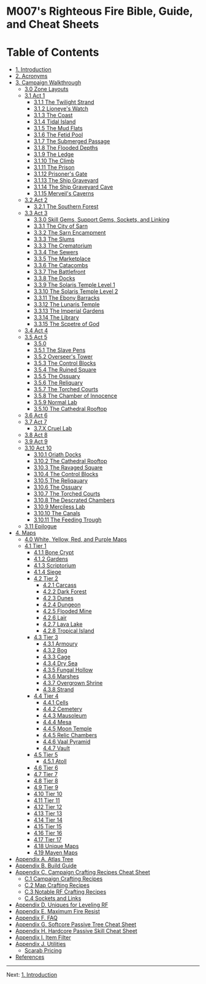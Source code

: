 # M007's Righteous Fire Bible, Guide, and Cheat Sheets

# Table of Contents

* [1. Introduction](introduction.md)
* [2. Acronyms](acronyms.md)
* [3. Campaign Walkthrough](campaign.md)
  * [3.0 Zone Layouts](campaign.md#zone_layouts)
  * [3.1 Act 1](act1.md)
    * [3.1.1 The Twilight Strand]()
    * [3.1.2 Lioneye's Watch]()
    * [3.1.3 The Coast]()
    * [3.1.4 Tidal Island]()
    * [3.1.5 The Mud Flats]()
    * [3.1.6 The Fetid Pool]()
    * [3.1.7 The Submerged Passage]()
    * [3.1.8 The Flooded Depths]()
    * [3.1.9 The Ledge]()
    * [3.1.10 The Climb]()
    * [3.1.11 The Prison]()
    * [3.1.12 Prisoner's Gate]()
    * [3.1.13 The Ship Graveyard]()
    * [3.1.14 The Ship Graveyard Cave]()
    * [3.1.15 Merveil's Caverns]()
  * [3.2 Act 2](act2.md)
    * [3.2.1 The Southern Forest]()
  * [3.3 Act 3](act3.md)
    * [3.3.0 Skill Gems, Support Gems, Sockets, and Linking]()
    * [3.3.1 The City of Sarn]()
    * [3.3.2 The Sarn Encampment]()
    * [3.3.3 The Slums]()
    * [3.3.3 The Crematorium]()
    * [3.3.4 The Sewers]()
    * [3.3.5 The Marketplace]()
    * [3.3.6 The Catacombs]()
    * [3.3.7 The Battlefront]()
    * [3.3.8 The Docks]()
    * [3.3.9 The Solaris Temple Level 1]()
    * [3.3.10 The Solaris Temple Level 2]()
    * [3.3.11 The Ebony Barracks]()
    * [3.3.12 The Lunaris Temple]()
    * [3.3.13 The Imperial Gardens]()
    * [3.3.14 The Library]()
    * [3.3.15 The Scpetre of God]()
  * [3.4 Act 4](act4.md)
  * [3.5 Act 5](act5.md)
    * [3.5.0]()
    * [3.5.1 The Slave Pens]()
    * [3.5.2 Overseer's Tower]()
    * [3.5.3 The Control Blocks]()
    * [3.5.4 The Ruined Square]()
    * [3.5.5 The Ossuary]()
    * [3.5.6 The Reliquary]()
    * [3.5.7 The Torched Courts]()
    * [3.5.8 The Chamber of Innocence]()
    * [3.5.9 Normal Lab](lab_normal.md)
    * [3.5.10 The Cathedral Rooftop]()
  * [3.6 Act 6](act6.md)
  * [3.7 Act 7](act7.md)
    * [3.7.X Cruel Lab](lab_cruel.md)
  * [3.8 Act 8](act8.md)
  * [3.9 Act 9](act9.md)
  * [3.10 Act 10](act10.md)
    * [3.10.1 Oriath Docks]()
    * [3.10.2 The Cathedral Rooftop]()
    * [3.10.3 The Ravaged Square]()
    * [3.10.4 The Control Blocks]()
    * [3.10.5 The Reliqauary]()
    * [3.10.6 The Ossuary]()
    * [3.10.7 The Torched Courts]()
    * [3.10.8 The Descrated Chambers]()
    * [3.10.9 Merciless Lab](lab_merciless.md)
    * [3.10.10 The Canals]()
    * [3.10.11 The Feeding Trough]()
  * [3.11 Epilogue](epilogue.md)
* [4. Maps](maps.md)
  * [4.0 White, Yellow, Red, and Purple Maps]()
  * [4.1 Tier 1](maps_t1.md)
     * [4.1.1 Bone Crypt](maps_t1#Bone_Crypt)
     * [4.1.2 Gardens](maps_t1#Gardens)
     * [4.1.3 Scriptorium](maps_t1#Scriptorium)
     * [4.1.4 Siege](map_t1#Siege)
    * [4.2 Tier 2](maps_t2.md)
      * [4.2.1 Carcass]()
      * [4.2.2 Dark Forest]()
      * [4.2.3 Dunes]()
      * [4.2.4 Dungeon]()
      * [4.2.5 Flooded Mine]()
      * [4.2.6 Lair]()
      * [4.2.7 Lava Lake]()
      * [4.2.8 Tropical Island]()
    * [4.3 Tier 3](maps_t3.md)
      * [4.3.1 Armoury]()
      * [4.3.2 Bog]()
      * [4.3.3 Cage]()
      * [4.3.4 Dry Sea]()
      * [4.3.5 Fungal Hollow]()
      * [4.3.6 Marshes]()
      * [4.3.7 Overgrown Shrine]()
      * [4.3.8 Strand]()
    * [4.4 Tier 4](maps_t4.md)
      * [4.4.1 Cells]()
      * [4.4.2 Cemetery]()
      * [4.4.3 Mausoleum]()
      * [4.4.4 Mesa]()
      * [4.4.5 Moon Temple]()
      * [4.4.5 Relic Chambers]()
      * [4.4.6 Vaal Pyramid]()
      * [4.4.7 Vault]()
    * [4.5 Tier 5](maps_t5.md)
      * [4.5.1 Atoll]()
    * [4.6 Tier 6](maps_t6.md)
    * [4.7 Tier 7](maps_t7.md)
    * [4.8 Tier 8](maps_t8.md)
    * [4.9 Tier 9](maps_t9.md)
    * [4.10 Tier 10](maps_t10.md)
    * [4.11 Tier 11](maps_t11.md)
    * [4.12 Tier 12](maps_t12.md)
    * [4.13 Tier 13](maps_t13.md)
    * [4.14 Tier 14](maps_t14.md)
    * [4.15 Tier 15](maps_t15.md)
    * [4.16 Tier 16](maps_t16.md)
    * [4.17 Tier 17](maps_t17.md)
    * [4.18 Unique Maps](maps_unique.md)
    * [4.19 Maven Maps](maps_mavend.md)
* [Appendix A. Atlas Tree](appendix_a_atlas.md)
* [Appendix B. Build Guide](appendix_b_build_guide.md)
* [Appendix C. Campaign Crafting Recipes Cheat Sheet](appendix_c_crafting.md)
  * [C.1 Campaign Crafting Recipes]()
  * [C.2 Map Crafting Recipes]()
  * [C.3 Notable RF Crafting Recipes]()
  * [C.4 Sockets and Links]()
* [Appendix D. Uniques for Leveling RF](appendix_d_uniques.md)
* [Appendix E. Maximum Fire Resist](appendix_e_fire_resist.md)
* [Appendix F. FAQ](appendix_f_faq.md)
* [Appendix G. Softcore Passive Tree Cheat Sheet](appendix_g_sc_passive.md)
* [Appendix H. Hardcore Passive Skill Cheat Sheet](appendix_h_hc_passive.md)
* [Appendix I. Item Filter](appendix_i_item_filter.md)
* [Appendix J. Utilities](appendix_j_utilities.md)
  * [Scarab Pricing](append_j_utilities.md#scarab_pricing)
* [References](references.md)

---

Next: [1. Introduction](introduction.md)
